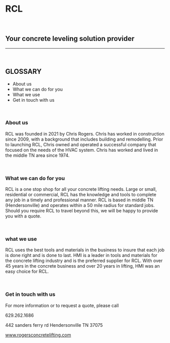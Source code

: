 # RCL

<BR>

## Your concrete leveling solution provider

---

<br>

## GLOSSARY

- About us
- What we can do for you
- What we use
- Get in touch with us

<br>

### About us

RCL was founded in 2021 by Chris Rogers. Chris has worked in construction since 2009, with a background that includes building and remodelling. Prior to launching RCL, Chris owned and operated a successful company that focused on the needs of the HVAC system. Chris has worked and lived in the middle TN area since 1974.

<br>

### What we can do for you

RCL is a one stop shop for all your concrete lifting needs. Large or small, residential or commercial, RCL has the knowledge and tools to complete any job in a timely and professional manner. RCL is based in middle TN (Hendersonville) and operates within a 50 mile radius for standard jobs. Should you require RCL to travel beyond this, we will be happy to provide you with a quote.

<br>

### what we use

RCL uses the best tools and materials in the business to insure that each job is done right and is done to last. HMI is a leader in tools and materials for the concrete lifting industry and is the preferred supplier for RCL. With over 45 years in the concrete business and over 20 years in lifting, HMI was an easy choice for RCL.

<br>

### Get in touch with us

For more information or to request a quote, please call

629.262.1686

442 sanders ferry rd
Hendersonville TN 37075
<br>

www.rogersconcretelifting.com
